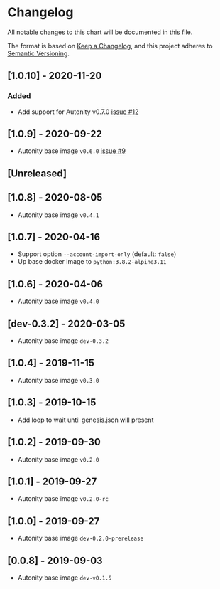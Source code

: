 # Changelog
All notable changes to this chart will be documented in this file.

The format is based on [Keep a Changelog](https://keepachangelog.com/en/1.0.0/),
and this project adheres to [Semantic Versioning](https://semver.org/spec/v2.0.0.html).

## [1.0.10] - 2020-11-20
### Added
- Add support for Autonity v0.7.0 [issue #12](https://github.com/clearmatics/autonity-init/issues/12)

## [1.0.9] - 2020-09-22
- Autonity base image `v0.6.0` [issue #9](https://github.com/clearmatics/autonity-init/issues/9)

## [Unreleased]
## [1.0.8] - 2020-08-05
- Autonity base image `v0.4.1`

## [1.0.7] - 2020-04-16
- Support option `--account-import-only` (default: `false`)
- Up base docker image to `python:3.8.2-alpine3.11`

## [1.0.6] - 2020-04-06
- Autonity base image `v0.4.0`

## [dev-0.3.2] - 2020-03-05
- Autonity base image `dev-0.3.2 `

## [1.0.4] - 2019-11-15
- Autonity base image `v0.3.0`

## [1.0.3] - 2019-10-15
- Add loop to wait until genesis.json will present

## [1.0.2] - 2019-09-30
- Autonity base image `v0.2.0`

## [1.0.1] - 2019-09-27
- Autonity base image `v0.2.0-rc`

## [1.0.0] - 2019-09-27
- Autonity base image `dev-0.2.0-prerelease`

## [0.0.8] - 2019-09-03
- Autonity base image `dev-v0.1.5`

